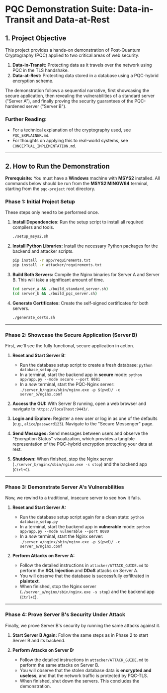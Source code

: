 # PQC Demonstration Suite: Data-in-Transit and Data-at-Rest

## 1. Project Objective

This project provides a hands-on demonstration of Post-Quantum Cryptography (PQC) applied to two critical areas of web security:

1.  **Data-in-Transit:** Protecting data as it travels over the network using PQC in the TLS handshake.
2.  **Data-at-Rest:** Protecting data stored in a database using a PQC-hybrid encryption scheme.

The demonstration follows a sequential narrative, first showcasing the secure application, then revealing the vulnerabilities of a standard server ("Server A"), and finally proving the security guarantees of the PQC-hardened server ("Server B").

### Further Reading:
- For a technical explanation of the cryptography used, see `PQC_EXPLAINER.md`.
- For thoughts on applying this to real-world systems, see `CONCEPTUAL_IMPLEMENTATION.md`.

---

## 2. How to Run the Demonstration

**Prerequisite:** You must have a **Windows** machine with **MSYS2** installed. All commands below should be run from the **MSYS2 MINGW64** terminal, starting from the `pqc-project` root directory.

### Phase 1: Initial Project Setup

These steps only need to be performed once.

1.  **Install Dependencies:** Run the setup script to install all required compilers and tools.
    ```bash
    ./setup_msys2.sh
    ```
2.  **Install Python Libraries:** Install the necessary Python packages for the backend and attacker scripts.
    ```bash
    pip install -r app/requirements.txt
    pip install -r attacker/requirements.txt
    ```
3.  **Build Both Servers:** Compile the Nginx binaries for Server A and Server B. This will take a significant amount of time.
    ```bash
    (cd server_a && ./build_standard_server.sh)
    (cd server_b && ./build_pqc_server.sh)
    ```
4.  **Generate Certificates:** Create the self-signed certificates for both servers.
    ```bash
    ./generate_certs.sh
    ```

---

### Phase 2: Showcase the Secure Application (Server B)

First, we'll see the fully functional, secure application in action.

1.  **Reset and Start Server B:**
    *   Run the database setup script to create a fresh database: `python database_setup.py`
    *   In a terminal, start the backend app in **secure** mode: `python app/app.py --mode secure --port 8081`
    *   In a *new* terminal, start the PQC-Nginx server: `./server_b/nginx/sbin/nginx.exe -p $(pwd)/ -c server_b/nginx.conf`

2.  **Access the GUI:** With Server B running, open a web browser and navigate to `https://localhost:9443/`.
3.  **Login and Explore:** Register a new user or log in as one of the defaults (e.g., `alice`/`password123`). Navigate to the "Secure Messenger" page.
4.  **Send Messages:** Send messages between users and observe the "Encryption Status" visualization, which provides a tangible representation of the PQC-hybrid encryption protecting your data at rest.
5.  **Shutdown:** When finished, stop the Nginx server (`./server_b/nginx/sbin/nginx.exe -s stop`) and the backend app (`Ctrl+C`).

---

### Phase 3: Demonstrate Server A's Vulnerabilities

Now, we rewind to a traditional, insecure server to see how it fails.

1.  **Reset and Start Server A:**
    *   Run the database setup script again for a clean state: `python database_setup.py`
    *   In a terminal, start the backend app in **vulnerable** mode: `python app/app.py --mode vulnerable --port 8080`
    *   In a *new* terminal, start the Nginx server: `./server_a/nginx/sbin/nginx.exe -p $(pwd)/ -c server_a/nginx.conf`

2.  **Perform Attacks on Server A:**
    *   Follow the detailed instructions in `attacker/ATTACK_GUIDE.md` to perform the **SQL Injection** and **DDoS** attacks on Server A.
    *   You will observe that the database is successfully exfiltrated in **plaintext**.
    *   When finished, stop the Nginx server (`./server_a/nginx/sbin/nginx.exe -s stop`) and the backend app (`Ctrl+C`).

---

### Phase 4: Prove Server B's Security Under Attack

Finally, we prove Server B's security by running the same attacks against it.

1.  **Start Server B Again:** Follow the same steps as in Phase 2 to start Server B and its backend.

2.  **Perform Attacks on Server B:**
    *   Follow the detailed instructions in `attacker/ATTACK_GUIDE.md` to perform the same attacks on Server B.
    *   You will observe that the stolen database data is **encrypted and useless**, and that the network traffic is protected by PQC-TLS.
    *   When finished, shut down the servers. This concludes the demonstration.
